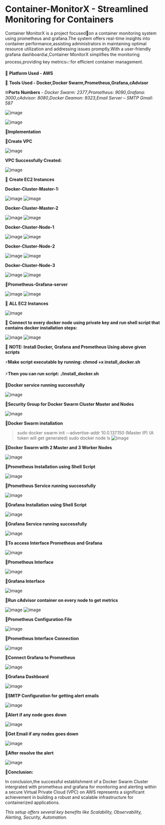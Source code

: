 # Container-MonitorX - Streamlined Monitoring for Containers
Container MonitorX is a project focused🎯on a container monitoring system using prometheus and grafana.The system offers real-time insights into container performance,assisting administrators in maintaining optimal resource utilization and addressing issues promptly.With a user-friendly grafana dashboard📊,Container MonitorX simplifies the monitoring process,providing key metrics📈for efficient container management.


📌 **Platform Used - AWS**

📌 **Tools Used - Docker,Docker Swarm,Prometheus,Grafana,cAdvisor**


🌐**Ports Numbers** - *Docker Swarm: 2377*,*Prometheus: 9090*,*Grafana: 3000*,*cAdvisor: 8080*,*Docker Deamon: 9323*,*Email Server – SMTP Gmail: 587*


![image](https://github.com/veenaparate/Container-MonitorX/assets/120020040/eae869a6-9d56-41d0-b3f7-a41ede164d4c)

![image](https://github.com/veenaparate/Container-MonitorX/assets/120020040/5b807f23-146c-4448-adcd-8f7bab887425)



📌**Implementation**

📌**Create VPC**

![image](https://github.com/veenaparate/Container-MonitorX/assets/120020040/fff948fb-722e-4b48-bf79-06117c0f628b)

**VPC Successfully Created:**

![image](https://github.com/veenaparate/Container-MonitorX/assets/120020040/e00b0758-bd08-4710-838f-13f2826826cd)



📌 **Create EC2 Instances**

**Docker-Cluster-Master-1:**

![image](https://github.com/veenaparate/Container-MonitorX/assets/120020040/f6e28f61-7fea-4302-985c-49ac65643f2c)
![image](https://github.com/veenaparate/Container-MonitorX/assets/120020040/584834cf-a4fa-49dc-9b8b-90a792f53aa8)


**Docker-Cluster-Master-2**

![image](https://github.com/veenaparate/Container-MonitorX/assets/120020040/c944b0ec-d41e-4fd7-b340-d36908c29588)
![image](https://github.com/veenaparate/Container-MonitorX/assets/120020040/045b7762-4dca-41b6-95ae-f3ce23393959)


**Docker-Cluster-Node-1**

![image](https://github.com/veenaparate/Container-MonitorX/assets/120020040/ef64a775-2ed2-40f7-9395-c2e929af5b56)
![image](https://github.com/veenaparate/Container-MonitorX/assets/120020040/f7dc1e4a-b255-475d-a840-66b17d4dde66)


**Docker-Cluster-Node-2**

![image](https://github.com/veenaparate/Container-MonitorX/assets/120020040/372b224a-e17a-4935-9daa-ef2da0fbe1ff)
![image](https://github.com/veenaparate/Container-MonitorX/assets/120020040/c85275a7-f8ba-4873-848e-4ac231e4f408)


**Docker-Cluster-Node-3**

![image](https://github.com/veenaparate/Container-MonitorX/assets/120020040/7c980c55-b35d-4d8f-b230-a68b97eb53ea)
![image](https://github.com/veenaparate/Container-MonitorX/assets/120020040/150328a6-62bb-47cc-ab13-b64c8295cbca)


 📌**Prometheus-Grafana-server**
 
![image](https://github.com/veenaparate/Container-MonitorX/assets/120020040/6c929c6c-2739-4220-8f4b-3569ab6bbec6)
![image](https://github.com/veenaparate/Container-MonitorX/assets/120020040/d0a7c227-c1bb-4ab2-a4cb-55fbfeb16cb1)


📌 **ALL EC2 Instances**

![image](https://github.com/veenaparate/Container-MonitorX/assets/120020040/8fff0201-e61a-44e1-ba21-e6e2f70d185c)


📌 **Connect to every docker node using private key and run shell script that contains docker installation steps:**

![image](https://github.com/veenaparate/Container-MonitorX/assets/120020040/11e81d64-bc0c-41c5-b93c-818bdc21f8ad)
![image](https://github.com/veenaparate/Container-MonitorX/assets/120020040/0f2bc990-1574-4464-8248-a9f789c14d32)



📌 **NOTE: Install Docker, Grafana and Prometheus Using above given scripts**



⚡**Make script executable by running: chmod +x install_docker.sh**

⚡**Then you can run script: ./install_docker.sh**


📌**Docker service running successfully**

![image](https://github.com/veenaparate/Container-MonitorX/assets/120020040/41c66ae4-450a-4b7c-b1c2-b689715ef7e6)



📌**Security Group for Docker Swarm Cluster Master and Nodes**

![image](https://github.com/veenaparate/Container-MonitorX/assets/120020040/fb2bca94-1d0c-4198-beba-84f2d46c1067)



📌**Docker Swarm installation**

> sudo docker swarm init --advertise-addr 10.0.137.150 (Master IP)
(A token will get generated)
> sudo docker node ls
![image](https://github.com/veenaparate/Container-MonitorX/assets/120020040/71497ab1-dd52-4263-96d7-6b0b1c8889a5)


📌**Docker Swarm with 2 Master and 3 Worker Nodes**

![image](https://github.com/veenaparate/Container-MonitorX/assets/120020040/5a98f090-3263-4143-bb79-c08d7fd7d024)


📌**Prometheus Installation using Shell Script**

![image](https://github.com/veenaparate/Container-MonitorX/assets/120020040/7d6ad8c7-d5bc-4413-9441-11e001473ae5)


📌**Prometheus Service running successfully**

![image](https://github.com/veenaparate/Container-MonitorX/assets/120020040/7d9c9ed4-1aab-4870-88e3-8c46c91078f1)


📌**Grafana Installation using Shell Script**

![image](https://github.com/veenaparate/Container-MonitorX/assets/120020040/f4ac6c2b-d7ea-4274-93de-1c98300dedf3)


📌**Grafana Service running successfully**

![image](https://github.com/veenaparate/Container-MonitorX/assets/120020040/7bd75aec-4807-4cdf-8171-6d01daa62aa4)


📌**To access Interface Prometheus and Grafana**

![image](https://github.com/veenaparate/Container-MonitorX/assets/120020040/99c5524a-7d88-4c6e-a331-d7c94cce6eac)


📌**Prometheus Interface**

![image](https://github.com/veenaparate/Container-MonitorX/assets/120020040/673b18fa-c103-4cae-930d-5487517e9be2)


📌**Grafana Interface**

![image](https://github.com/veenaparate/Container-MonitorX/assets/120020040/bb12964a-109c-4c1c-bbfa-e3f5129dd26b)



📌**Run cAdvisor container on every node to get metrics**

![image](https://github.com/veenaparate/Container-MonitorX/assets/120020040/97a4cc1a-d593-47fa-8f27-a68526955c71)
![image](https://github.com/veenaparate/Container-MonitorX/assets/120020040/c61f742f-09b8-4b84-82e4-9fd13bc07099)


📌**Prometheus Configuration File**

![image](https://github.com/veenaparate/Container-MonitorX/assets/120020040/c2406eee-c36b-4d93-ad27-0bc11b80d6d2)


📌**Prometheus Interface Connection**

![image](https://github.com/veenaparate/Container-MonitorX/assets/120020040/1b82e914-33ef-4f54-b53b-7d2cda0605e4)


📌**Connect Grafana to Prometheus**

![image](https://github.com/veenaparate/Container-MonitorX/assets/120020040/abdcb95a-b81d-47c4-8339-df25cb6994ea)


📌**Grafana Dashboard**

![image](https://github.com/veenaparate/Container-MonitorX/assets/120020040/aec0511e-9e2c-4954-b4d0-a56cf9edccce)


📌**SMTP Configuration for getting alert emails**

![image](https://github.com/veenaparate/Container-MonitorX/assets/120020040/bce18066-a91d-4910-a02f-7ba4d76a946e)


📌**Alert if any node goes down**

![image](https://github.com/veenaparate/Container-MonitorX/assets/120020040/0c978540-1d34-4bf7-a406-c0eb76fc46a6)


📌**Get Email if any nodes goes down**

![image](https://github.com/veenaparate/Container-MonitorX/assets/120020040/cf9b08d2-fd1d-4e5c-8e02-d81400d036d7)


📌**After resolve the alert**

![image](https://github.com/veenaparate/Container-MonitorX/assets/120020040/78da3dab-cfe0-4d09-bc1b-3952543667a6)



📌**Conclusion:**

In conclusion,the successful establishment of a Docker Swarm Cluster intergrated with prometheus and grafana for monitoring and alerting within a secure Virtual Private Cloud (VPC) on AWS represents a significant achievement in building a robust and scalable infrastructure for containerized applications.

*This setup offers several key benefits like Scalability, Observability, Alerting, Security, Automation.*











